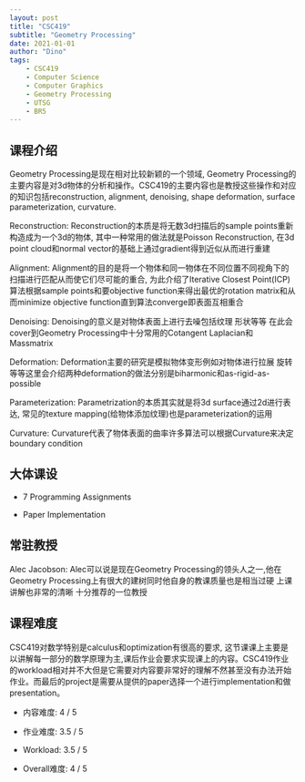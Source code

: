 ```yaml
---
layout: post
title: "CSC419"
subtitle: "Geometry Processing"
date: 2021-01-01
author: "Dino"
tags:
    - CSC419
    - Computer Science
    - Computer Graphics
    - Geometry Processing
    - UTSG
    - BR5
---
```

## 课程介绍
Geometry Processing是现在相对比较新颖的一个领域, Geometry Processing的主要内容是对3d物体的分析和操作。CSC419的主要内容也是教授这些操作和对应的知识包括reconstruction, alignment, denoising, shape deformation, surface parameterization, curvature.

Reconstruction: Reconstruction的本质是将无数3d扫描后的sample points重新构造成为一个3d的物体, 其中一种常用的做法就是Poisson Reconstruction, 在3d point cloud和normal vector的基础上通过gradient得到近似从而进行重建

Alignment: Alignment的目的是将一个物体和同一物体在不同位置不同视角下的扫描进行匹配从而使它们尽可能的重合, 为此介绍了Iterative Closest Point(ICP)算法根据sample points和要objective function来得出最优的rotation matrix和从而minimize objective function直到算法converge即表面互相重合

Denoising: Denoising的意义是对物体表面上进行去噪包括纹理 形状等等 在此会cover到Geometry Processing中十分常用的Cotangent Laplacian和Massmatrix

Deformation: Deformation主要的研究是模拟物体变形例如对物体进行拉展 旋转等等这里会介绍两种deformation的做法分别是biharmonic和as-rigid-as-possible

Parameterization: Parametrization的本质其实就是将3d surface通过2d进行表达, 常见的texture mapping(给物体添加纹理)也是parameterization的运用

Curvature: Curvature代表了物体表面的曲率许多算法可以根据Curvature来决定boundary condition

## 大体课设
- 7 Programming Assignments

- Paper Implementation

## 常驻教授
Alec Jacobson: Alec可以说是现在Geometry Processing的领头人之一,他在Geometry Processing上有很大的建树同时他自身的教课质量也是相当过硬 上课讲解也非常的清晰 十分推荐的一位教授

## 课程难度
CSC419对数学特别是calculus和optimization有很高的要求, 这节课课上主要是以讲解每一部分的数学原理为主,课后作业会要求实现课上的内容。CSC419作业的workload相对并不大但是它需要对内容要非常好的理解不然甚至没有办法开始作业。而最后的project是需要从提供的paper选择一个进行implementation和做presentation。

- 内容难度: 4 / 5

- 作业难度: 3.5 / 5

- Workload: 3.5 / 5

- Overall难度: 4 / 5
